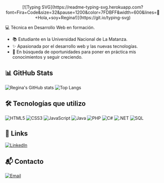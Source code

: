 <p align="center">
  [![Typing SVG](https://readme-typing-svg.herokuapp.com?font=Fira+Code&size=32&pause=1200&color=7FDBFF&width=600&lines=👋+Hola,+soy+Regina!)](https://git.io/typing-svg)
</p>

 💻 Técnica en Desarrollo Web en formación.  
 
- 📚 Estudiante en la Universidad Nacional de La Matanza.
- ✨ Apasionada por el desarrollo web y las nuevas tecnologías. 
- 🎯 En búsqueda de oportunidades para poner en práctica mis conocimientos y seguir creciendo.

## 📊 GitHub Stats
![Regina's GitHub stats](https://github-readme-stats.vercel.app/api?username=regiisan&show_icons=true&theme=radical)
![Top Langs](https://github-readme-stats.vercel.app/api/top-langs/?username=regiisan&layout=compact&theme=radical)

## 🛠️ Tecnologías que utilizo
![HTML5](https://img.shields.io/badge/HTML5-E34F26?style=for-the-badge&logo=html5&logoColor=white)
![CSS3](https://img.shields.io/badge/CSS3-1572B6?style=for-the-badge&logo=css3&logoColor=white)
![JavaScript](https://img.shields.io/badge/JavaScript-F7DF1E?style=for-the-badge&logo=javascript&logoColor=black)
![Java](https://img.shields.io/badge/Java-007396?style=for-the-badge&logo=java&logoColor=white)
![PHP](https://img.shields.io/badge/PHP-777BB4?style=for-the-badge&logo=php&logoColor=white)
![C#](https://img.shields.io/badge/C%23-239120?style=for-the-badge&logo=c-sharp&logoColor=white)
![.NET](https://img.shields.io/badge/.NET-512BD4?style=for-the-badge&logo=dotnet&logoColor=white)
![SQL](https://img.shields.io/badge/SQL-003B57?style=for-the-badge&logo=postgresql&logoColor=white)

## 🔗 Links
[![LinkedIn](https://img.shields.io/badge/LinkedIn-0077B5?style=for-the-badge&logo=linkedin&logoColor=white)](https://www.linkedin.com/in/regina-sanchez-08a331313/)

## 📬 Contacto
[![Email](https://img.shields.io/badge/Email-regiisanchez%40hotmail.com-red?style=for-the-badge&logo=gmail&logoColor=white)](mailto:regiisanchez@hotmail.com)
